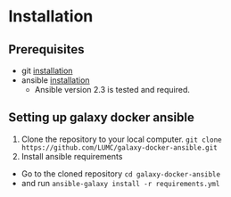 # Installation


## Prerequisites
- git [installation](https://git-scm.com/book/en/v2/Getting-Started-Installing-Git)
- ansible [installation]((http://docs.ansible.com/ansible/intro_installation.html))
  * Ansible version 2.3 is tested and required.

## Setting up galaxy docker ansible
1. Clone the repository to your local computer. `git clone https://github.com/LUMC/galaxy-docker-ansible.git`
2. Install ansible requirements
  * Go to the cloned repository `cd galaxy-docker-ansible`  
  * and run `ansible-galaxy install -r requirements.yml`
